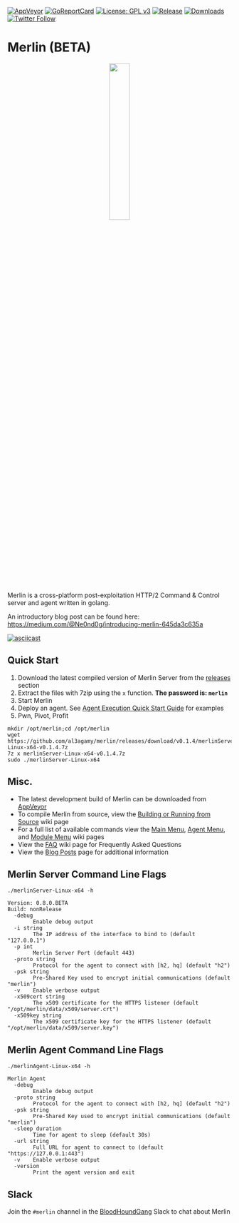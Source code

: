 [![AppVeyor](https://ci.appveyor.com/api/projects/status/github/Ne0nd0g/merlin?branch=dev&svg=true)](https://ci.appveyor.com/project/Ne0nd0g/merlin)
[![GoReportCard](https://goreportcard.com/badge/github.com/al3agamy/merlin)](https://goreportcard.com/badge/github.com/al3agamy/merlin)
[![License: GPL v3](https://img.shields.io/badge/License-GPL%20v3-blue.svg)](https://www.gnu.org/licenses/gpl-3.0)
[![Release](https://img.shields.io/github/release/Ne0nd0g/merlin.svg)](https://github.com/al3agamy/merlin/releases/latest)
[![Downloads](https://img.shields.io/github/downloads/Ne0nd0g/merlin/total.svg)](https://github.com/al3agamy/merlin/releases)
[![Twitter Follow](https://img.shields.io/twitter/follow/merlin_c2.svg?style=social&label=Follow)](https://twitter.com/merlin_c2)

# Merlin (BETA)

<p align="center">
  <img src="https://i.imgur.com/4iKuvuj.jpg" height="30%" width="30%">
</p>

Merlin is a cross-platform post-exploitation HTTP/2 Command & Control 
server and agent written in golang.

An introductory blog post can be found here:
https://medium.com/@Ne0nd0g/introducing-merlin-645da3c635a


[![asciicast](https://asciinema.org/a/166722.png)](https://asciinema.org/a/166722?speed=2)

## Quick Start
1. Download the latest compiled version of Merlin Server from the [releases](https://github.com/al3agamy/merlin/releases) section
2. Extract the files with 7zip using the `x` function. **The password is: `merlin`**
3. Start Merlin
4. Deploy an agent. See [Agent Execution Quick Start Guide](https://github.com/al3agamy/merlin/wiki/Agent-Execution-Quick-Start-Guide) for examples
5. Pwn, Pivot, Profit

```
mkdir /opt/merlin;cd /opt/merlin
wget https://github.com/al3agamy/merlin/releases/download/v0.1.4/merlinServer-Linux-x64-v0.1.4.7z
7z x merlinServer-Linux-x64-v0.1.4.7z
sudo ./merlinServer-Linux-x64
```

## Misc.
* The latest development build of Merlin can be downloaded from [AppVeyor](https://ci.appveyor.com/project/Ne0nd0g/merlin-i9c58/build/artifacts)
* To compile Merlin from source, view the [Building or Running from Source](https://github.com/al3agamy/merlin/wiki/Building-or-Running-from-Source) wiki page
* For a full list of available commands view the [Main Menu](https://github.com/al3agamy/merlin/wiki/Merlin-Server-Main-Menu), [Agent Menu](https://github.com/al3agamy/merlin/wiki/Merlin-Server-Agent-Menu), and [Module Menu](https://github.com/al3agamy/merlin/wiki/Merlin-Server-Module-Menu) wiki pages
* View the [FAQ](https://github.com/al3agamy/merlin/wiki/FAQ) wiki page for Frequently Asked Questions
* View the [Blog Posts](https://github.com/al3agamy/merlin/wiki/Blog-Posts) page for additional information

## Merlin Server Command Line Flags
`./merlinServer-Linux-x64 -h`
```
Version: 0.8.0.BETA
Build: nonRelease
  -debug
        Enable debug output
  -i string
        The IP address of the interface to bind to (default "127.0.0.1")
  -p int
        Merlin Server Port (default 443)
  -proto string
        Protocol for the agent to connect with [h2, hq] (default "h2")
  -psk string
        Pre-Shared Key used to encrypt initial communications (default "merlin")
  -v    Enable verbose output
  -x509cert string
        The x509 certificate for the HTTPS listener (default "/opt/merlin/data/x509/server.crt")
  -x509key string
        The x509 certificate key for the HTTPS listener (default "/opt/merlin/data/x509/server.key")
```

## Merlin Agent Command Line Flags
`./merlinAgent-Linux-x64 -h`
```
Merlin Agent
  -debug
        Enable debug output
  -proto string
        Protocol for the agent to connect with [h2, hq] (default "h2")
  -psk string
        Pre-Shared Key used to encrypt initial communications (default "merlin")
  -sleep duration
        Time for agent to sleep (default 30s)
  -url string
        Full URL for agent to connect to (default "https://127.0.0.1:443")
  -v    Enable verbose output
  -version
        Print the agent version and exit
```

## Slack

Join the `#merlin` channel in the [BloodHoundGang](https://bloodhoundgang.herokuapp.com/) Slack to chat about Merlin